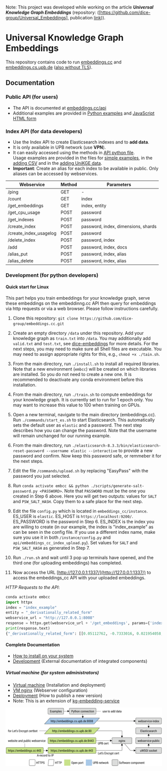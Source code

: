 Note: This project was developed while working on the article ***Universal Knowledge Graph Embeddings*** (repository: ([https://github.com/dice-group/Universal_Embeddings], publication [link](https://dl.acm.org/doi/10.1145/3589335.3651978))).

# Universal Knowledge Graph Embeddings

This repository contains code to run [embeddings.cc](https://embeddings.cc/) and [embeddings.cs.upb.de](https://embeddings.cs.upb.de:8443/) ([also without TLS](http://embeddings.cs.uni-paderborn.de/)).


## Documentation


### Public API (for users)

- The API is documented at [embeddings.cc/api](https://embeddings.cc/api)
- Additional examples are provided in [Python examples](api/embeddings_cc_public_examples.py) and [JavaScript HTML form](api/embeddings_cc_public.htm)


### Index API (for data developers)

- Use the Index API to create Elasticsearch indexes and to **add data**.
- It is only available in UPB network (use **VPN**).
- It can easily accessed using the methods in [API python file](api/embeddings_cc_index.py).  
  Usage examples are provided in the files for [simple examples](api/embeddings_cc_index_examples.py),
  in the [adding CSV](api/embeddings_cc_index_csv.py) and
  in the [adding UniKGE data](api/embeddings_cc_index_unikge.py).
- **Important**: Create an alias for each index to be available in public. Only aliases can be accessed by webservices.

| Webservice             | Method | Parameters                          |
|------------------------|--------|-------------------------------------|
| /ping                  | GET    | -                                   |
| /count                 | GET    | index                               |
| /get_embeddings        | GET    | index, entity                       |
| /get_cpu_usage         | POST   | password                            |
| /get_indexes           | POST   | password                            |
| /create_index          | POST   | password, index, dimensions, shards |
| /create_index_usagelog | POST   | password                            |
| /delete_index          | POST   | password, index                     |
| /add                   | POST   | password, index, docs               |
| /alias_put             | POST   | password, index, alias              |
| /alias_delete          | POST   | password, index, alias              |


### Development (for python developers)

#### Quick start for Linux
This part helps you train embeddings for your knowledge graph, serve these embeddings on the embeddinng.cc API then query for embeddings via http requests or via a web browser. Please follow instructions carefully.

1. Clone this repository: `git clone https://github.com/dice-group/embeddings.cc.git`

2. Create an empty directory `/data` under this repository. Add your knowledge graph as `train.txt` into `/data`. You may additionally add `valid.txt` and `test.txt`, see [dice-embeddings](https://github.com/dice-group/dice-embeddings) for more details. For the next steps, you may need to make sure all Shell files are executable. You may need to assign appropriate rights for this, e.g., `chmod +x ./tain.sh`.

3. From the main directory, run `./install.sh` to install all required libraries. Note that a new environment (`embcc`) will be created on which libraries are installed. So you do not need to create a new one. It is recommended to deactivate any conda environment before this installation.

4. From the main directory, run `./train.sh` to compute embeddings for your knowledge graph. It is currently set to run for 1 epoch only. You may want to increase this value to 100 when training on GPUs.

5. Open a new terminal, navigate to the main directory (embeddings.cc). Run `./commands/start_es.sh` to start Elasticsearch. This automatically sets the default user as `elastic` and a password. The next step describes how you can change the password. Note that the username will remain unchanged for our running example.

6. From the main directory, run `./elasticsearch-8.3.3/bin/elasticsearch-reset-password --username elastic --interactive` to provide a new password and confirm. Now keep this password safe, or remmeber it for the next steps.

7. Edit the file `/commands/upload.sh` by replacing "EasyPass" with the password you just selected.

8. Run `conda activate embcc && python ./scripts/generate-salt-password.py <PASSWORD>`. Note that `PASSWORD` must be the one you created in Step 6 above. Here you will get two outputs: values for `SALT` and `PSW_SALT_HASH`. Copy them to a safe place for the next step.

9. Edit the file `config.py` which is located in `embeddings_cc/instance`. ES_USER is `elastic`. ES_HOST is `https://localhost:9200/`. ES_PASSWORD is the password in Step 6. ES_INDEX is the index you are willing to create (in our example, the index is "index_example" as can be seen in the config file. If you use a different index name, make sure you use it in both `/instance/config.py` and `api/embeddings_cc_index_upload.py`). Set values for `SALT` and `PSW_SALT_HASH` as generated in Step 7.

10. Run `./run.sh` and wait until 3 pop up terminals have opened, and the third one (for uploading embeddings) has completed.

11. Now access the URL [http://127.0.0.1:1337/](http://127.0.0.1:1337/) to access the embeddings_cc API with your uploaded embeddings.

*HTTP Requests to the API*:

```python
conda activate embcc
import httpx
index = "index_example"
entity = "_derivationally_related_form"
webservice_url = "http://127.0.0.1:8008"
response = httpx.get(webservice_url + '/get_embeddings', params={'index': index, 'entity': entity})
print(response.text)
{"_derivationally_related_form": [[0.05112762, -0.7333016, 0.021954058, -0.016982945, -0.79204845, 0.0027191583, 1.0582609, -0.035856135, 0.004805608, 0.23186462, -0.00032222472, -0.38192114, -0.1920939, 0.8178917, -0.37373748, 0.28562018, 0.033060074, 0.0044505247, -0.85810864, -0.8185167, 0.021285398, -1.9875485, -1.4432987, -0.42645997, -0.08704758, -0.09042055, 0.008345734, 0.13854085, 0.00014656025, -0.61636055, 0.0014690972, -0.00089473446, -0.06372755, 0.029681738, 0.02126768, 0.033864107, 1.9365994, 0.0007361686, 0.8378815, -0.3289622, 0.02990957, -0.3481966, -0.014761708, -1.4790889, -0.39987803, 0.66778237, 0.37295908, 0.07800242, 0.19964921, 0.015911236, -1.2357806, 2.307485, 0.010366534, -2.453191, -0.9509186, -1.5705742, 0.27018142, 0.040954825, -0.025361957, 1.1823225, -0.027570289, 0.9071816, -0.22726324, -0.031022083]]}
```

#### Complete Documentation

- [How to install on your system](docs/local.md)
- [Development](docs/development.md) (External documentation of integrated components)


##### Virtual machine (for system administrators)

- [Virtual machine](docs/vm.md) (Installation and deployment)
- [VM nginx](docs/vm-nginx-certbot.md) (Webserver configuration)
- [Deployment](docs/deployment.md) (How to publish a new version)
- Note: This is an extension of [kg-embedding-service](https://github.com/dice-group/kg-embedding-service)

![components](docs/images/components.svg "components")
